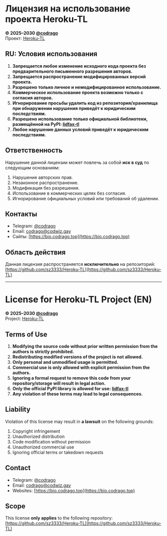 # Лицензия на использование проекта Heroku-TL

**© 2025–2030 [@codrago](https://t.me/codrago)**  
Проект: [Heroku-TL](https://github.com/sz3333/Heroku-TL)

## RU: Условия использования

1. **Запрещается любое изменение исходного кода проекта без предварительного письменного разрешения авторов.**  
2. **Запрещается распространение модифицированных версий проекта.**  
3. **Разрешено только личное и немодифицированное использование.**  
4. **Коммерческое использование проекта возможно только с согласия авторов.**  
5. **Игнорирование просьбы удалить код из репозитория/хранилища при обнаружении нарушения приведёт к юридическим последствиям.**  
6. **Разрешено использование только официальной библиотеки, размещённой на PyPI: [lidfax-tl](https://pypi.org/project/lidfax-tl/)**  
7. **Любое нарушение данных условий приведёт к юридическим последствиям.**

## Ответственность

Нарушение данной лицензии может повлечь за собой **иск в суд** по следующим основаниям:

1. Нарушение авторских прав.  
2. Незаконное распространение.  
3. Модификация без разрешения.  
4. Использование в коммерческих целях без согласия.  
5. Игнорирование официальных условий или требований об удалении.

## Контакты

- Telegram: [@codrago](https://t.me/codrago)  
- Email: [codrago@codwiz.gay](mailto:codrago@codwiz.gay)  
- Сайты: [https://bio.codrago.top](https://bio.codrago.top)

## Область действия

Данная лицензия распространяется **исключительно** на репозиторий:  
[https://github.com/sz3333/Heroku-TL](https://github.com/sz3333/Heroku-TL)

---

# License for Heroku-TL Project (EN)

**© 2025–2030 [@codrago](https://t.me/codrago)**  
Project: [Heroku-TL](https://github.com/sz3333/Heroku-TL)

## Terms of Use

1. **Modifying the source code without prior written permission from the authors is strictly prohibited.**  
2. **Redistributing modified versions of the project is not allowed.**  
3. **Only personal and unmodified usage is permitted.**  
4. **Commercial use is only allowed with explicit permission from the authors.**  
5. **Ignoring a formal request to remove this code from your repository/storage will result in legal action.**  
6. **Only the official PyPI library is allowed for use: [lidfax-tl](https://pypi.org/project/lidfax-tl/)**  
7. **Any violation of these terms may lead to legal consequences.**

## Liability

Violation of this license may result in **a lawsuit** on the following grounds:

1. Copyright infringement  
2. Unauthorized distribution  
3. Code modification without permission  
4. Unauthorized commercial use  
5. Ignoring official terms or takedown requests

## Contact

- Telegram: [@codrago](https://t.me/codrago)  
- Email: [codrago@codwiz.gay](mailto:codrago@codwiz.gay)  
- Websites: [https://bio.codrago.top](https://bio.codrago.top)

## Scope

This license **only applies** to the following repository:  
[https://github.com/sz3333/Heroku-TL](https://github.com/sz3333/Heroku-TL)
